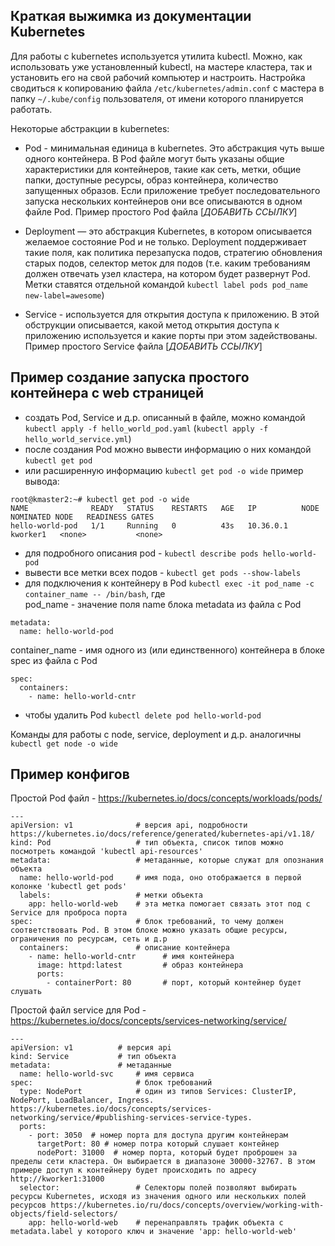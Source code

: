 ## Краткая выжимка из документации Kubernetes


Для работы с kubernetes используется утилита kubectl. Можно, как использовать уже установленный kubectl, на мастере кластера, так и установить его на свой рабочий компьютер и настроить. Настройка сводиться к копированию файла `/etc/kubernetes/admin.conf` с мастера в папку `~/.kube/config` пользователя, от имени которого планируется работать.

Некоторые абстракции в kubernetes:
- Pod - минимальная единица в kubernetes. Это абстракция чуть выше одного контейнера. В Pod файле могут быть указаны общие характеристики для контейнеров, такие как сеть, метки, общие папки, доступные ресурсы, образ контейнера, количество запущенных образов. Если приложение требует последовательного запуска нескольких контейнеров они все описываются в одном файле Pod. Пример простого Pod файла [*ДОБАВИТЬ ССЫЛКУ*]

- Deployment — это абстракция Kubernetes, в котором описывается желаемое состояние Pod и не только. Deployment поддерживает такие поля, как политика перезапуска подов, стратегию обновления старых подов, селектор меток для подов (т.е. каким требованиям должен отвечать узел кластера, на котором будет развернут Pod. Метки ставятся отдельной командой `kubectl label pods pod_name new-label=awesome`)

- Service - используется для открытия доступа к приложению. В этой обструкции описывается, какой метод открытия доступа к приложению используется и какие порты при этом задействованы. Пример простого Service файла [*ДОБАВИТЬ ССЫЛКУ*]

## Пример создание запуска простого контейнера с web страницей

- создать Pod, Service и д.р. описанный в файле, можно командой `kubectl apply -f hello_world_pod.yaml`  (`kubectl apply -f hello_world_service.yml`)
- после создания Pod можно вывести информацию о них командой `kubectl get pod`
- или расширенную информацию `kubectl get pod -o wide`
пример вывода:
```
root@kmaster2:~# kubectl get pod -o wide
NAME              READY   STATUS    RESTARTS   AGE   IP          NODE       NOMINATED NODE   READINESS GATES
hello-world-pod   1/1     Running   0          43s   10.36.0.1   kworker1   <none>           <none>
```
- для подробного описания pod - `kubectl describe pods hello-world-pod`
- вывести все метки всех подов - `kubectl get pods --show-labels`
- для подключения к контейнеру в Pod `kubectl exec -it pod_name -c container_name -- /bin/bash`, где  
pod_name - значение поля name блока metadata из файла с Pod
```
metadata:
  name: hello-world-pod
```
container_name - имя одного из (или единственного) контейнера в блоке spec из файла с Pod
```
spec:
  containers:
    - name: hello-world-cntr
```

- чтобы удалить Pod `kubectl delete pod hello-world-pod`

Команды для работы с node, service, deployment и д.р. аналогичны `kubectl get node -o wide`


## Пример конфигов

Простой Pod файл - https://kubernetes.io/docs/concepts/workloads/pods/
```
---
apiVersion: v1              # версия api, подробности https://kubernetes.io/docs/reference/generated/kubernetes-api/v1.18/
kind: Pod                   # тип объекта, список типов можно посмотреть командой 'kubectl api-resources'
metadata:                   # метаданные, которые служат для опознания объекта
  name: hello-world-pod     # имя пода, оно отображается в первой колонке 'kubectl get pods'
  labels:                   # метки объекта
    app: hello-world-web    # эта метка помогает связать этот под с Service для проброса порта
spec:                       # блок требований, то чему должен соответствовать Pod. В этом блоке можно указать общие ресурсы, ограничения по ресурсам, сеть и д.р
  containers:               # описание контейнера
    - name: hello-world-cntr      # имя контейнера
      image: httpd:latest         # образ контейнера
      ports:                      
        - containerPort: 80       # порт, который контейнер будет слушать 
```

Простой файл service для Pod - https://kubernetes.io/docs/concepts/services-networking/service/
```
---
apiVersion: v1          # версия api
kind: Service           # тип объекта
metadata:               # метаданные
  name: hello-world-svc     # имя сервиса
spec:                       # блок требований
  type: NodePort            # один из типов Services: ClusterIP, NodePort, LoadBalancer, Ingress. https://kubernetes.io/docs/concepts/services-networking/service/#publishing-services-service-types.
  ports:
    - port: 3050  # номер порта для доступа другим контейнерам
      targetPort: 80 # номер потра который слушает контейнер 
      nodePort: 31000  # номер порта, который будет проброшен за пределы сети кластера. Он выбирается в диапазоне 30000-32767. В этом примере доступ к контейнеру будет происходить по адресу http://kworker1:31000
  selector:                 # Селекторы полей позволяют выбирать ресурсы Kubernetes, исходя из значения одного или нескольких полей ресурсов https://kubernetes.io/ru/docs/concepts/overview/working-with-objects/field-selectors/
    app: hello-world-web    # перенаправлять трафик объекта с metadata.label у которого ключ и значение 'app: hello-world-web'
```
